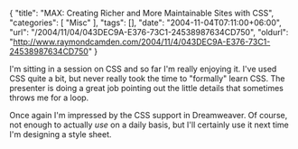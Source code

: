 {
	"title": "MAX: Creating Richer and More Maintainable Sites with CSS",
	"categories": [
		"Misc"
	],
	"tags": [],
	"date": "2004-11-04T07:11:00+06:00",
	"url": "/2004/11/04/043DEC9A-E376-73C1-24538987634CD750",
	"oldurl": "http://www.raymondcamden.com/2004/11/4/043DEC9A-E376-73C1-24538987634CD750"
}

I'm sitting in a session on CSS and so far I'm really enjoying it. I've used CSS quite a bit, but never really took the time to "formally" learn CSS. The presenter is doing a great job pointing out the little details that sometimes throws me for a loop.

Once again I'm impressed by the CSS support in Dreamweaver. Of course, not enough to actually <i>use</i> on a daily basis, but I'll certainly use it next time I'm designing a style sheet.